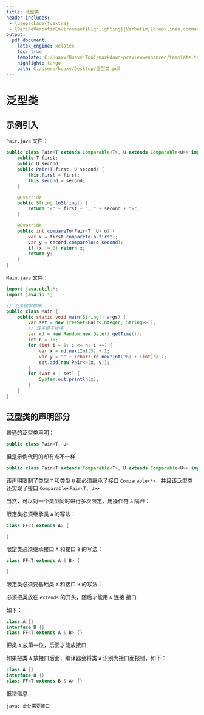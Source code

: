 ```yaml
---
title: 泛型类
header-includes:
 - \usepackage{fvextra}
 - \DefineVerbatimEnvironment{Highlighting}{Verbatim}{breaklines,commandchars=\\\{\}}
output:
  pdf_document:
    latex_engine: xelatex
    toc: true
    template: C:/Huaxv/Huaxv-Tool/markdown-preview=enhanced/template.tex
    highlight: tango
    path: C:/Users/huaxv/Desktop/泛型类.pdf
---
```


# 泛型类

## 示例引入

`Pair.java` 文件：

```java
public class Pair<T extends Comparable<T>, U extends Comparable<U>> implements Comparable<Pair<T, U>> {
    public T first;
    public U second;
    public Pair(T first, U second) {
        this.first = first;
        this.second = second;
    }

    @Override
    public String toString() {
        return "<" + first + ", " + second + ">";
    }

    @Override
    public int compareTo(Pair<T, U> o) {
        var x = first.compareTo(o.first);
        var y = second.compareTo(o.second);
        if (x != 0) return x;
        return y;
    }
}
```

`Main.java` 文件：

```java
import java.util.*;
import java.io.*;

// 双关键字排序
public class Main {
    public static void main(String[] args) {
        var set = new TreeSet<Pair<Integer, String>>();
        // 双关键字排序
        var rd = new Random(new Date().getTime());
        int n = 15;
        for (int i = 1; i <= n; i ++) {
            var x = rd.nextInt(5) + 1;
            var y = "" + (char)(rd.nextInt(26) + (int)'a');
            set.add(new Pair<>(x, y));
        }
        for (var x : set) {
            System.out.println(x);
        }
    }
}
```

## 泛型类的声明部分

普通的泛型类声明：

```java
public class Pair<T, U>
```

但是示例代码的却有点不一样：

```java
public class Pair<T extends Comparable<T>, U extends Comparable<U>> implements Comparable<Pair<T, U>>
```

该声明限制了类型 `T` 和类型 `U` 都必须继承了接口 `Comparable<*>`，并且该泛型类还实现了接口 `Comparable<Pair<T, U>>`

当然，可以对一个类型同时进行多次限定，用操作符 `&` 隔开：

限定类必须继承类 `A` 的写法：

```java
class FF<T extends A> {

}
```

限定类必须继承接口 `A` 和接口 `B` 的写法：

```java
class FF<T extends A & B> {

}
```

限定类必须要基础类 `A` 和接口 `B` 的写法：

必须把类放在 `extends` 的开头，随后才能用 `&` 连接 接口

如下：

```java
class A {}
interface B {}
class FF<T extends A & B> {}
```

把类 `A` 放第一位，后面才能放接口

如果把类 `A` 放接口后面，编译器会将类 `A` 识别为接口而报错，如下：

```java
class A {}
interface B {}
class FF<T extends B & A> {}
```

报错信息：

```
java: 此处需要接口
```

